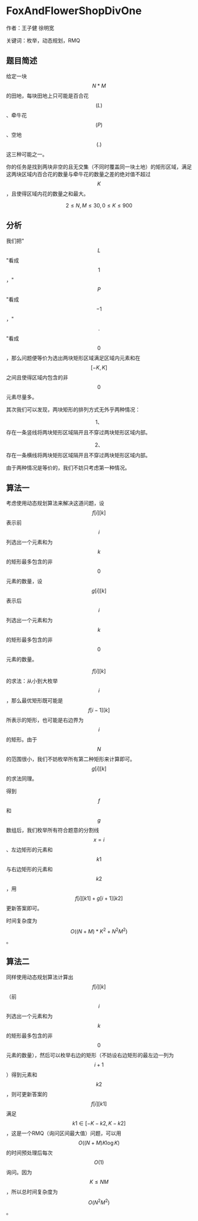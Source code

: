 # FoxAndFlowerShopDivOne
作者：王子健 徐明宽

关键词：枚举，动态规划，RMQ

## 题目简述

给定一块$$N*M$$的田地，每块田地上只可能是百合花$$(L)$$、牵牛花$$(P)$$、空地$$(.)$$这三种可能之一。

你的任务是找到两块非空的且无交集（不同时覆盖同一块土地）的矩形区域，满足这两块区域内百合花的数量与牵牛花的数量之差的绝对值不超过$$K$$，且使得区域内花的数量之和最大。

$$2≤N,M≤30,0≤K≤900$$

## 分析

我们把"$$L$$"看成$$1$$，"$$P$$"看成$$-1$$，"$$.$$"看成$$0$$，那么问题便等价为选出两块矩形区域满足区域内元素和在$$[-K,K]$$之间且使得区域内包含的非$$0$$元素尽量多。

其次我们可以发现，两块矩形的排列方式无外乎两种情况：

$$1、$$存在一条竖线将两块矩形区域隔开且不穿过两块矩形区域内部。

$$2、$$存在一条横线将两块矩形区域隔开且不穿过两块矩形区域内部。

由于两种情况是等价的，我们不妨只考虑第一种情况。



## 算法一

考虑使用动态规划算法来解决这道问题，设$$f[i][k]$$表示前$$i$$列选出一个元素和为$$k$$的矩形最多包含的非$$0$$元素的数量，设$$g[i][k]$$表示后$$i$$列选出一个元素和为$$k$$的矩形最多包含的非$$0$$元素的数量。

$$f[i][k]$$的求法：从小到大枚举$$i$$，那么最优矩形既可能是$$f[i-1][k]$$所表示的矩形，也可能是右边界为$$i$$的矩形。由于$$N$$的范围很小，我们不妨枚举所有第二种矩形来计算即可。$$g[i][k]$$的求法同理。

得到$$f$$和$$g$$数组后，我们枚举所有符合题意的分割线$$x=i$$、左边矩形的元素和$$k1$$与右边矩形的元素和$$k2$$，用$$f[i][k1]+g[i+1][k2]$$更新答案即可。

时间复杂度为$$O((N+M)*K^2+N^2M^2)$$。

## 算法二

同样使用动态规划算法计算出$$f[i][k]$$（前$$i$$列选出一个元素和为$$k$$的矩形最多包含的非$$0$$元素的数量），然后可以枚举右边的矩形（不妨设右边矩形的最左边一列为$$i+1$$）得到元素和$$k2$$，则可更新答案的$$f[i][k1]$$满足$$k1 \in [-K - k2, K - k2]$$，这是一个RMQ（询问区间最大值）问题，可以用$$O((N+M)K\log K)$$的时间预处理后每次$$O(1)$$询问。因为$$K \leq NM$$，所以总时间复杂度为$$O(N^2M^2)$$。
